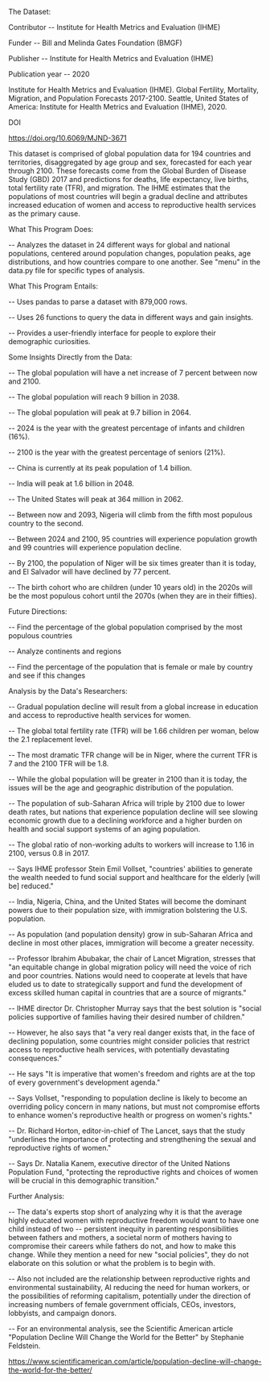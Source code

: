 The Dataset:


Contributor -- Institute for Health Metrics and Evaluation (IHME)

Funder -- Bill and Melinda Gates Foundation (BMGF)

Publisher -- Institute for Health Metrics and Evaluation (IHME)

Publication year -- 2020


Institute for Health Metrics and Evaluation (IHME). Global Fertility, Mortality, Migration, and Population Forecasts 2017-2100. Seattle, United States of America: Institute for Health 
Metrics and Evaluation (IHME), 2020.


DOI 

https://doi.org/10.6069/MJND-3671


This dataset is comprised of global population data for 194 countries and territories, disaggregated by age group and sex, forecasted for each year through 2100. These forecasts come from the Global Burden of Disease Study (GBD) 2017 and predictions for deaths, life expectancy, live births, total fertility rate (TFR), and migration. The IHME estimates that the populations of most countries will begin a gradual decline and attributes increased education of women and access to reproductive health services as the primary cause. 


What This Program Does:

-- Analyzes the dataset in 24 different ways for global and national populations, centered around population changes, population peaks, age distributions, and how countries compare to 
one another. See "menu" in the data.py file for specific types of analysis. 


What This Program Entails: 

-- Uses pandas to parse a dataset with 879,000 rows.

-- Uses 26 functions to query the data in different ways and gain insights.

-- Provides a user-friendly interface for people to explore their demographic curiosities. 



Some Insights Directly from the Data:

-- The global population will have a net increase of 7 percent between now and 2100.

-- The global population will reach 9 billion in 2038. 

-- The global population will peak at 9.7 billion in 2064. 

-- 2024 is the year with the greatest percentage of infants and children (16%).

-- 2100 is the year with the greatest percentage of seniors (21%). 

-- China is currently at its peak population of 1.4 billion.

-- India will peak at 1.6 billion in 2048. 

-- The United States will peak at 364 million in 2062. 

-- Between now and 2093, Nigeria will climb from the fifth most populous country to the second. 

-- Between 2024 and 2100, 95 countries will experience population growth and 99 countries will experience population decline. 

-- By 2100, the population of Niger will be six times greater than it is today, and El Salvador will have declined by 77 percent. 

-- The birth cohort who are children (under 10 years old) in the 2020s will be the most populous cohort until the 2070s (when they are in their fifties). 



Future Directions:

-- Find the percentage of the global population comprised by the most populous countries

-- Analyze continents and regions

-- Find the percentage of the population that is female or male by country and see if this changes



Analysis by the Data's Researchers: 

-- Gradual population decline will result from a global increase in education and access to reproductive health services for women.

-- The global total fertility rate (TFR) will be 1.66 children per woman, below the 2.1 replacement level. 

-- The most dramatic TFR change will be in Niger, where the current TFR is 7 and the 2100 TFR will be 1.8. 

-- While the global population will be greater in 2100 than it is today, the issues will be the age and geographic distribution of the population. 

-- The population of sub-Saharan Africa will triple by 2100 due to lower death rates, but nations that experience population decline will see slowing economic growth due to a declining workforce and a higher burden on health and social support systems of an aging population.

-- The global ratio of non-working adults to workers will increase to 1.16 in 2100, versus 0.8 in 2017.

-- Says IHME professor Stein Emil Vollset, "countries' abilities to generate the wealth needed to fund social support and healthcare for the elderly [will be] reduced." 

-- India, Nigeria, China, and the United States will become the dominant powers due to their population size, with immigration bolstering the U.S. population.

-- As population (and population density) grow in sub-Saharan Africa and decline in most other places, immigration will become a greater necessity. 

-- Professor Ibrahim Abubakar, the chair of Lancet Migration, stresses that "an equitable change in global migration policy will need the voice of rich and poor countries. Nations would need to cooperate at levels that have eluded us to date to strategically support and fund the development of excess skilled human capital in countries that are a source of migrants."

-- IHME director Dr. Christopher Murray says that the best solution is "social policies supportive of families having their desired number of children." 

-- However, he also says that "a very real danger exists that, in the face of declining population, some countries might consider policies that restrict access to reproductive healh 
services, with potentially devastating consequences." 

-- He says "It is imperative that women's freedom and rights are at the top of every government's development agenda." 

-- Says Vollset, "responding to population decline is likely to become an overriding policy concern in many nations, but must not compromise efforts to enhance women's reproductive health or progress on women's rights."

-- Dr. Richard Horton, editor-in-chief of The Lancet, says that the study "underlines the importance of protecting and strengthening the sexual and reproductive rights of women."

-- Says Dr. Natalia Kanem, executive director of the United Nations Population Fund, "protecting the reproductive rights and choices of women will be crucial in this demographic
transition." 



Further Analysis:

-- The data's experts stop short of analyzing why it is that the average highly educated women with reproductive freedom would want to have one child instead of two -- persistent inequity in parenting responsibilities between fathers and mothers, a societal norm of mothers having to compromise their careers while fathers do not, and how to make this change. While they mention a need for new "social policies", they do not elaborate on this solution or what the problem is to begin with. 

-- Also not included are the relationship between reproductive rights and environmental sustainability, AI reducing the need for human workers, or the possibilities of reforming 
capitalism, potentially under the direction of increasing numbers of female government officials, CEOs, investors, lobbyists, and campaign donors.

-- For an environmental analysis, see the Scientific American article "Population Decline Will Change the World for the Better" by Stephanie Feldstein.

https://www.scientificamerican.com/article/population-decline-will-change-the-world-for-the-better/
